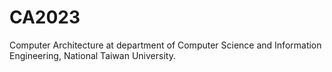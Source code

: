 # CA2023
Computer Architecture at department of Computer Science and Information Engineering, National Taiwan University.